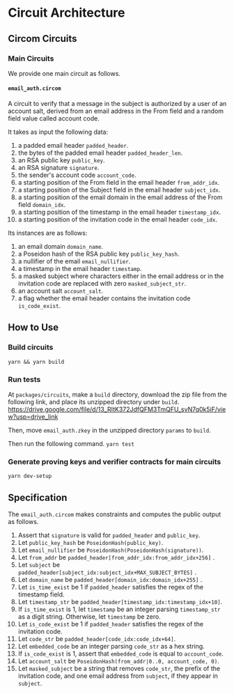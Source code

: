 # Circuit Architecture
## Circom Circuits
### Main Circuits

We provide one main circuit as follows.

#### `email_auth.circom`
A circuit to verify that a message in the subject is authorized by a user of an account salt, derived from an email address in the From field and a random field value called account code.

It takes as input the following data:
1. a padded email header `padded_header`.
2. the bytes of the padded email header `padded_header_len`.
3. an RSA public key `public_key`.
4. an RSA signature `signature`.
5. the sender's account code `account_code`.
6. a starting position of the From field in the email header `from_addr_idx`.
7. a starting position of the Subject field in the email header `subject_idx`.
8. a starting position of the email domain in the email address of the From field `domain_idx`.
10. a starting position of the timestamp in the email header `timestamp_idx`.
11. a starting position of the invitation code in the email header `code_idx`.

Its instances are as follows:
1. an email domain `domain_name`.
2. a Poseidon hash of the RSA public key `public_key_hash`.
3. a nullifier of the email `email_nullifier`.
4. a timestamp in the email header `timestamp`.
5. a masked subject where characters either in the email address or in the invitation code are replaced with zero  `masked_subject_str`.
6. an account salt `account_salt`.
7. a flag whether the email header contains the invitation code `is_code_exist`.

## How to Use
### Build circuits
`yarn && yarn build`

### Run tests
At `packages/circuits`, make a `build` directory, download the zip file from the following link, and place its unzipped directory under `build`.
https://drive.google.com/file/d/13_RItK372JdfQFM3TmQFU_svN7q0k5iF/view?usp=drive_link

Then, move `email_auth.zkey` in the unzipped directory `params` to `build`. 

Then run the following command.
`yarn test`

### Generate proving keys and verifier contracts for main circuits
`yarn dev-setup`

## Specification
The `email_auth.circom` makes constraints and computes the public output as follows.
1. Assert that `signature` is valid for `padded_header` and `public_key`.
2. Let `public_key_hash` be `PoseidonHash(public_key)`.
3. Let `email_nullifier` be `PoseidonHash(PoseidonHash(signature))`.
4. Let `from_addr` be `padded_header[from_addr_idx:from_addr_idx+256]` .
5. Let `subject` be `padded_header[subject_idx:subject_idx+MAX_SUBJECT_BYTES]` .
6. Let `domain_name` be `padded_header[domain_idx:domain_idx+255]` .
7. Let `is_time_exist` be 1 if `padded_header` satisfies the regex of the timestamp field.
8. Let `timestamp_str` be `padded_header[timestamp_idx:timestamp_idx+10]`.
9. If `is_time_exist` is 1, let `timestamp` be an integer parsing `timestamp_str` as a digit string. Otherwise, let `timestamp` be zero.
10. Let `is_code_exist` be 1 if `padded_header` satisfies the regex of the invitation code.
11. Let `code_str` be `padded_header[code_idx:code_idx+64]`.
12. Let `embedded_code`  be an integer parsing `code_str` as a hex string.
13. If `is_code_exist` is 1, assert that `embedded_code` is equal to `account_code`.
14. Let `account_salt` be `PoseidonHash(from_addr|0..0, account_code, 0)`.
15. Let `masked_subject` be a string that removes `code_str`, the prefix of the invitation code, and one email address from `subject`, if they appear in `subject`.
